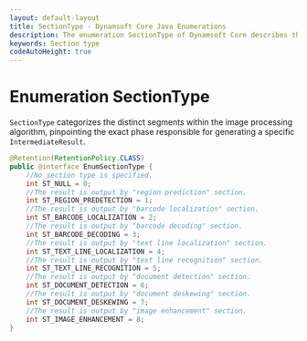 ```yaml
---
layout: default-layout
title: SectionType - Dynamsoft Core Java Enumerations
description: The enumeration SectionType of Dynamsoft Core describes the section of the algorithm.
keywords: Section type
codeAutoHeight: true
---
```


# Enumeration SectionType

`SectionType` categorizes the distinct segments within the image processing algorithm, pinpointing the exact phase responsible for generating a specific `IntermediateResult`.

```java
@Retention(RetentionPolicy.CLASS)
public @interface EnumSectionType {
    //No section type is specified.
    int ST_NULL = 0;
    //The result is output by "region prediction" section.
    int ST_REGION_PREDETECTION = 1;
    //The result is output by "barcode localization" section.
    int ST_BARCODE_LOCALIZATION = 2;
    //The result is output by "barcode decoding" section.
    int ST_BARCODE_DECODING = 3;
    //The result is output by "text line localization" section.
    int ST_TEXT_LINE_LOCALIZATION = 4;
    //The result is output by "text line recognition" section.
    int ST_TEXT_LINE_RECOGNITION = 5;
    //The result is output by "document detection" section.
    int ST_DOCUMENT_DETECTION = 6;
    //The result is output by "document deskewing" section.
    int ST_DOCUMENT_DESKEWING = 7;
    //The result is output by "image enhancement" section.
    int ST_IMAGE_ENHANCEMENT = 8;
}
```